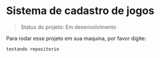 # Sistema de cadastro de jogos

> Status do projeto: Em desenvolvimento

Para rodar esse projeto em sua maquina, por favor digite:

```
testando repositorio
```
